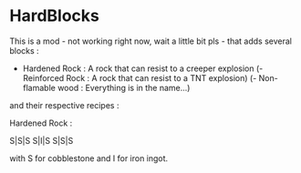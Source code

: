 # HardBlocks
This is a mod - not working right now, wait a little bit pls - that adds several blocks :
- Hardened Rock : A rock that can resist to a creeper explosion
(- Reinforced Rock : A rock that can resist to a TNT explosion)
(- Non-flamable wood : Everything is in the name...)

and their respective recipes :

Hardened Rock :

S|S|S
S|I|S
S|S|S

with S for cobblestone and I for iron ingot.